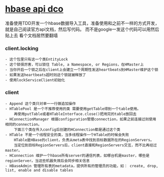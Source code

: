 # [hbase api dco](https://archive.cloudera.com/cdh5/cdh/5/hbase-0.98.6-cdh5.3.3/devapidocs/index.html)
准备使用TDD开发一个hbase数据导入工具，准备使用和之前不一样的方式开发，就是自己阅读官方api文档，然后写代码。
而不是google一发这个代码可以用然后贴上去
看个文档居然要翻墙
### client.locking
    - 这个包里只有这一个类EntityLock
    - 这个锁很厉害，可以锁住 Table, a Namespace, or Regions，在HMaster上
    - 当你开启一个锁之后在client上会建立一个周期性发送heartbeats到HMaster维护这个锁
    - 如果发送heartbeats超时则这个锁就被释放了
    - 使用lockServiceClient初始化
### client 
    - Append 这个类只对单一一行做追加操作
    - HTablePool 是一个不推荐使用的类 需要使用getTable得到一个table使用。
        再使用putTable或者HTableInterface.close()把用完的table放回去
    - HConnectionManager 根据configuration管理connection，如果之前连接过则使用相同的connection。
        下面三个类在传入config后创建的HConnection都是通过这个类
    - HTable 不是一个线程安全的类，当多线程操作一个HTable的时候会失败
        HTable是HBase的client，负责从meta表中找到目标数据所在的RegionServers。
        当定位到目标RegionServers后，client直接和RegionServers交互，而不比再经过master。
    - HConnection 维护一个hbase所有server的通信列表，如哪台机是master，哪些是regionServer。当这些机器失效后会同步相关信息
    - HBaseAdmin 管理所有表的metadata，提供所有的管理员的功能，如： create, drop, list, enable and disable tables